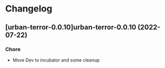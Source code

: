 # Changelog



## [urban-terror-0.0.10]urban-terror-0.0.10 (2022-07-22)

### Chore

- Move Dev to incubator and some cleanup
  
  